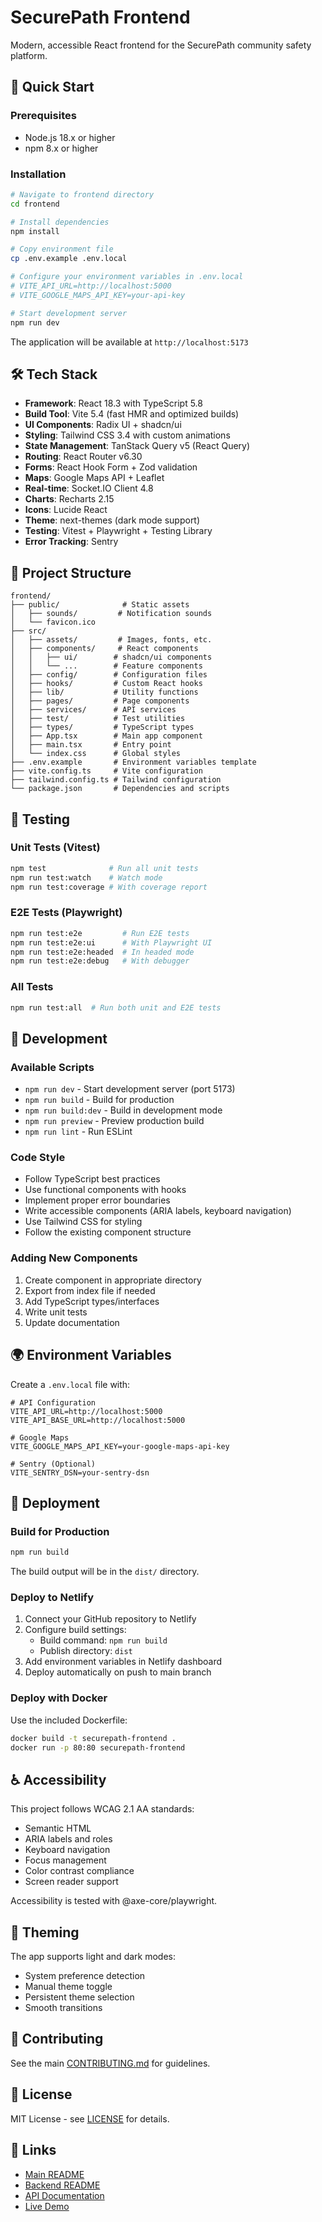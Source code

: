 # SecurePath Frontend

Modern, accessible React frontend for the SecurePath community safety platform.

## 🚀 Quick Start

### Prerequisites
- Node.js 18.x or higher
- npm 8.x or higher

### Installation

```bash
# Navigate to frontend directory
cd frontend

# Install dependencies
npm install

# Copy environment file
cp .env.example .env.local

# Configure your environment variables in .env.local
# VITE_API_URL=http://localhost:5000
# VITE_GOOGLE_MAPS_API_KEY=your-api-key

# Start development server
npm run dev
```

The application will be available at `http://localhost:5173`

## 🛠️ Tech Stack

- **Framework**: React 18.3 with TypeScript 5.8
- **Build Tool**: Vite 5.4 (fast HMR and optimized builds)
- **UI Components**: Radix UI + shadcn/ui
- **Styling**: Tailwind CSS 3.4 with custom animations
- **State Management**: TanStack Query v5 (React Query)
- **Routing**: React Router v6.30
- **Forms**: React Hook Form + Zod validation
- **Maps**: Google Maps API + Leaflet
- **Real-time**: Socket.IO Client 4.8
- **Charts**: Recharts 2.15
- **Icons**: Lucide React
- **Theme**: next-themes (dark mode support)
- **Testing**: Vitest + Playwright + Testing Library
- **Error Tracking**: Sentry

## 📁 Project Structure

```
frontend/
├── public/              # Static assets
│   ├── sounds/         # Notification sounds
│   └── favicon.ico
├── src/
│   ├── assets/         # Images, fonts, etc.
│   ├── components/     # React components
│   │   ├── ui/        # shadcn/ui components
│   │   └── ...        # Feature components
│   ├── config/        # Configuration files
│   ├── hooks/         # Custom React hooks
│   ├── lib/           # Utility functions
│   ├── pages/         # Page components
│   ├── services/      # API services
│   ├── test/          # Test utilities
│   ├── types/         # TypeScript types
│   ├── App.tsx        # Main app component
│   ├── main.tsx       # Entry point
│   └── index.css      # Global styles
├── .env.example       # Environment variables template
├── vite.config.ts     # Vite configuration
├── tailwind.config.ts # Tailwind configuration
└── package.json       # Dependencies and scripts
```

## 🧪 Testing

### Unit Tests (Vitest)
```bash
npm test              # Run all unit tests
npm run test:watch    # Watch mode
npm run test:coverage # With coverage report
```

### E2E Tests (Playwright)
```bash
npm run test:e2e         # Run E2E tests
npm run test:e2e:ui      # With Playwright UI
npm run test:e2e:headed  # In headed mode
npm run test:e2e:debug   # With debugger
```

### All Tests
```bash
npm run test:all  # Run both unit and E2E tests
```

## 🎨 Development

### Available Scripts

- `npm run dev` - Start development server (port 5173)
- `npm run build` - Build for production
- `npm run build:dev` - Build in development mode
- `npm run preview` - Preview production build
- `npm run lint` - Run ESLint

### Code Style

- Follow TypeScript best practices
- Use functional components with hooks
- Implement proper error boundaries
- Write accessible components (ARIA labels, keyboard navigation)
- Use Tailwind CSS for styling
- Follow the existing component structure

### Adding New Components

1. Create component in appropriate directory
2. Export from index file if needed
3. Add TypeScript types/interfaces
4. Write unit tests
5. Update documentation

## 🌍 Environment Variables

Create a `.env.local` file with:

```env
# API Configuration
VITE_API_URL=http://localhost:5000
VITE_API_BASE_URL=http://localhost:5000

# Google Maps
VITE_GOOGLE_MAPS_API_KEY=your-google-maps-api-key

# Sentry (Optional)
VITE_SENTRY_DSN=your-sentry-dsn
```

## 🚢 Deployment

### Build for Production
```bash
npm run build
```

The build output will be in the `dist/` directory.

### Deploy to Netlify

1. Connect your GitHub repository to Netlify
2. Configure build settings:
   - Build command: `npm run build`
   - Publish directory: `dist`
3. Add environment variables in Netlify dashboard
4. Deploy automatically on push to main branch

### Deploy with Docker

Use the included Dockerfile:
```bash
docker build -t securepath-frontend .
docker run -p 80:80 securepath-frontend
```

## ♿ Accessibility

This project follows WCAG 2.1 AA standards:

- Semantic HTML
- ARIA labels and roles
- Keyboard navigation
- Focus management
- Color contrast compliance
- Screen reader support

Accessibility is tested with @axe-core/playwright.

## 🎨 Theming

The app supports light and dark modes:

- System preference detection
- Manual theme toggle
- Persistent theme selection
- Smooth transitions

## 📝 Contributing

See the main [CONTRIBUTING.md](../CONTRIBUTING.md) for guidelines.

## 📄 License

MIT License - see [LICENSE](../LICENSE) for details.

## 🔗 Links

- [Main README](../README.md)
- [Backend README](../backend/README.md)
- [API Documentation](../docs/API.md)
- [Live Demo](https://community-safe-path.netlify.app)
